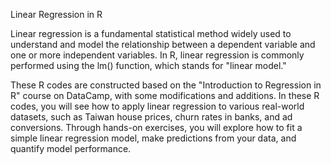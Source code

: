 Linear Regression in R

Linear regression is a fundamental statistical method widely used to understand and model the relationship between a dependent variable and one or more independent variables. In R, linear regression is commonly performed using the lm() function, which stands for "linear model."

These R codes are constructed based on the "Introduction to Regression in R" course on DataCamp, with some modifications and additions. In these R codes, you will see how to apply linear regression to various real-world datasets, such as Taiwan house prices, churn rates in banks, and ad conversions. Through hands-on exercises, you will explore how to fit a simple linear regression model, make predictions from your data, and quantify model performance.
